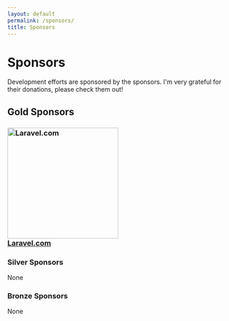 ```yaml
---
layout: default
permalink: /sponsors/
title: Sponsors
---
```


# Sponsors

Development efforts are sponsored by the sponsors. I'm very grateful for their donations, please check them out! 

## Gold Sponsors


<h3><a href="https://laravel.com/"><img src="/logo/laravel.svg" alt="Laravel.com" height="250px" /><br/>Laravel.com</a></h3>

### Silver Sponsors

None

### Bronze Sponsors

None
